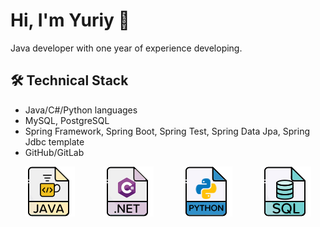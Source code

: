 # Hi, I'm Yuriy 👋
Java developer with one year of experience developing.

## 🛠 Technical Stack
*   Java/C#/Python languages
*   MySQL, PostgreSQL
*   Spring Framework, Spring Boot, Spring Test, Spring Data Jpa, Spring Jdbc template
*   GitHub/GitLab

<div id="images">
            <figure>
                <img src="https://github.com/ymolyavkin/ymolyavkin/blob/main/img/java.png" alt="java" width="80"/>               
            </figure>
            <figure>
                <img src="https://github.com/ymolyavkin/ymolyavkin/blob/main/img/csharp.png" alt="csharp" width="80"/>                  
            </figure>
            <figure>
              <img src="https://github.com/ymolyavkin/ymolyavkin/blob/main/img/python.png" alt="python" width="80"/>
            </figure>
            <figure>
                <img src="https://github.com/ymolyavkin/ymolyavkin/blob/main/img/sql.png" alt="sql" width="80"/>
            </figure>
</div>  
<style>
        figure {
    width: 25%;
    float: left;
    margin: 0;
    text-align: center;
    padding: 0;
}    
</style>


<!--
### Hi there 👋
**ymolyavkin/ymolyavkin** is a ✨ _special_ ✨ repository because its `README.md` (this file) appears on your GitHub profile.

Here are some ideas to get you started:

- 🔭 I’m currently working on ...
- 🌱 I’m currently learning ...
- 👯 I’m looking to collaborate on ...
- 🤔 I’m looking for help with ...
- 💬 Ask me about ...
- 📫 How to reach me: ...
- 😄 Pronouns: ...
- ⚡ Fun fact: ...
-->
